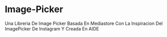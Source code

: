 # Image-Picker
Una Libreria De Image Picker Basada En Mediastore Con La Inspiracion Del ImagePicker De Instagram Y Creada En AIDE
